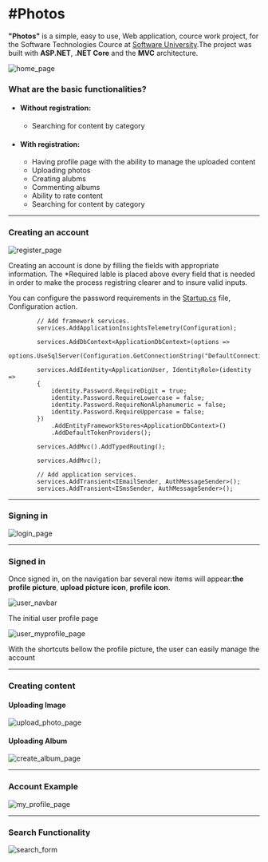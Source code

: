 <h1>#Photos</h1>
<p><strong>"Photos"</strong> is a simple, easy to use, Web application, cource work project, for the Software Technologies Cource at <a href="https://softuni.bg/">Software University</a>.The project was built with <strong>ASP.NET</strong>, <strong>.NET Core</strong> and the <strong>MVC</strong> architecture.</p>

![home_page](https://cloud.githubusercontent.com/assets/24397315/25558263/be349036-2d2b-11e7-9c49-4195b1e757a1.png)

<h3>What are the basic functionalities?</h3>
<ul>
  <li>
  <h4>Without registration:</h4>
     <ul>
        <li>Searching for content by category</li>
     </ul>
  </li>
    <li>
  <h4>With registration:</h4>
     <ul>
        <li>Having profile page with the ability to manage the uploaded content</li>
        <li>Uploading photos</li>
        <li>Creating alubms</li>
        <li>Commenting albums</li>
        <li>Ability to rate content</li>
        <li>Searching for content by category</li>
     </ul>
  </li>
</ul>

<hr />
<h3>Creating an account</h3>

![register_page](https://cloud.githubusercontent.com/assets/24397315/25558442/7cd01daa-2d2f-11e7-809a-42ae3b559cfc.png)

<p>Creating an account is done by filling the fields with appropriate information. The *Required lable is placed above every field that is needed in order to make the process registring clearer and to insure valid inputs.</p>

<p>You can configure the password requirements in the <a href="https://github.com/StoyanVitanov/Photos/blob/master/src/Code/Startup.cs">Startup.cs</a> file, Configuration action.</p>  

   
            // Add framework services.
            services.AddApplicationInsightsTelemetry(Configuration);

            services.AddDbContext<ApplicationDbContext>(options =>
                options.UseSqlServer(Configuration.GetConnectionString("DefaultConnection")));

            services.AddIdentity<ApplicationUser, IdentityRole>(identity =>
			{
				identity.Password.RequireDigit = true;
				identity.Password.RequireLowercase = false;
				identity.Password.RequireNonAlphanumeric = false;
				identity.Password.RequireUppercase = false;
			})
                .AddEntityFrameworkStores<ApplicationDbContext>()
                .AddDefaultTokenProviders();

			services.AddMvc().AddTypedRouting();

			services.AddMvc();

            // Add application services.
            services.AddTransient<IEmailSender, AuthMessageSender>();
            services.AddTransient<ISmsSender, AuthMessageSender>();
    

<hr />
<h3>Signing in</h3>

![login_page](https://cloud.githubusercontent.com/assets/24397315/25558494/9c20548a-2d30-11e7-8ff4-6c7b7aa3e702.png)

<hr />
<h3>Signed in</h3>
<p>Once signed in, on the navigation bar several new items will appear:<strong>the profile picture</strong>, <strong>upload picture icon</strong>, <strong>profile icon</strong>.</p>

![user_navbar](https://cloud.githubusercontent.com/assets/24397315/25558575/2fd60048-2d32-11e7-85e9-e2c1a7cef726.png)

<p>The initial user profile page</p>

![user_myprofile_page](https://cloud.githubusercontent.com/assets/24397315/25558593/8fa3462a-2d32-11e7-9adb-4bb677a8e830.png)

<p>With the shortcuts bellow the profile picture, the user can easily manage the account</p>

<hr />

<h3>Creating content</h3>

<h4>Uploading Image</h4>
      
![upload_photo_page](https://cloud.githubusercontent.com/assets/24397315/25558635/7e079910-2d33-11e7-88b2-f5fc950db894.png)
      
<h4>Uploading Album</h4>
      
![create_album_page](https://cloud.githubusercontent.com/assets/24397315/25558639/8911ec0c-2d33-11e7-9ff7-336a2de78202.png)

<hr />

<h3>Account Example</h3>

![my_profile_page](https://cloud.githubusercontent.com/assets/24397315/25558661/e86febc2-2d33-11e7-8c9e-0ceec2f16a6c.png)

<hr />

<h3>Search Functionality</h3>

![search_form](https://cloud.githubusercontent.com/assets/24397315/25563040/dbf8cc0c-2d9b-11e7-8752-67dfbf7c7810.png)
